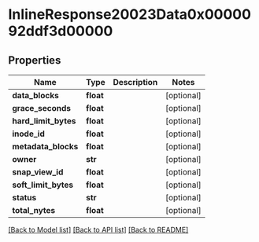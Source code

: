 # InlineResponse20023Data0x0000092ddf3d00000

## Properties
Name | Type | Description | Notes
------------ | ------------- | ------------- | -------------
**data_blocks** | **float** |  | [optional] 
**grace_seconds** | **float** |  | [optional] 
**hard_limit_bytes** | **float** |  | [optional] 
**inode_id** | **float** |  | [optional] 
**metadata_blocks** | **float** |  | [optional] 
**owner** | **str** |  | [optional] 
**snap_view_id** | **float** |  | [optional] 
**soft_limit_bytes** | **float** |  | [optional] 
**status** | **str** |  | [optional] 
**total_nytes** | **float** |  | [optional] 

[[Back to Model list]](../README.md#documentation-for-models) [[Back to API list]](../README.md#documentation-for-api-endpoints) [[Back to README]](../README.md)

